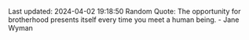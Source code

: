 Last updated: 2024-04-02 19:18:50
Random Quote: The opportunity for brotherhood presents itself every time you meet a human being. - Jane Wyman